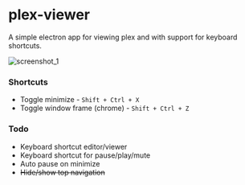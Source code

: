 
# plex-viewer

A simple electron app for viewing plex and with support for keyboard shortcuts.

![screenshot_1](https://imgur.com/svVqU7o.jpg)

### Shortcuts
* Toggle minimize - `Shift + Ctrl + X`
* Toggle window frame (chrome) - `Shift + Ctrl + Z`

### Todo
* Keyboard shortcut editor/viewer
* Keyboard shortcut for pause/play/mute
* Auto pause on minimize
* ~~Hide/show top navigation~~
